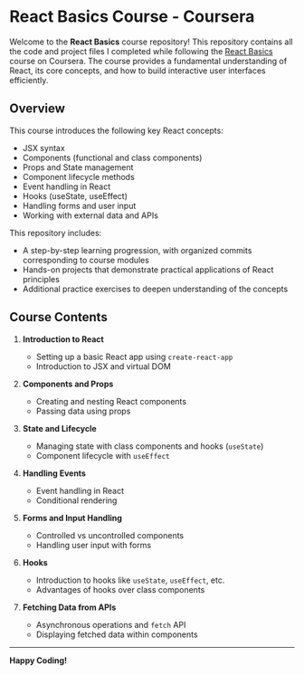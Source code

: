 # React Basics Course - Coursera

Welcome to the **React Basics** course repository! This repository contains all the code and project files I completed while following the [React Basics](https://www.coursera.org/learn/react-basics) course on Coursera. The course provides a fundamental understanding of React, its core concepts, and how to build interactive user interfaces efficiently.

## Overview

This course introduces the following key React concepts:
- JSX syntax
- Components (functional and class components)
- Props and State management
- Component lifecycle methods
- Event handling in React
- Hooks (useState, useEffect)
- Handling forms and user input
- Working with external data and APIs

This repository includes:
- A step-by-step learning progression, with organized commits corresponding to course modules
- Hands-on projects that demonstrate practical applications of React principles
- Additional practice exercises to deepen understanding of the concepts

## Course Contents

1. **Introduction to React**
   - Setting up a basic React app using `create-react-app`
   - Introduction to JSX and virtual DOM

2. **Components and Props**
   - Creating and nesting React components
   - Passing data using props

3. **State and Lifecycle**
   - Managing state with class components and hooks (`useState`)
   - Component lifecycle with `useEffect`

4. **Handling Events**
   - Event handling in React
   - Conditional rendering

5. **Forms and Input Handling**
   - Controlled vs uncontrolled components
   - Handling user input with forms

6. **Hooks**
   - Introduction to hooks like `useState`, `useEffect`, etc.
   - Advantages of hooks over class components

7. **Fetching Data from APIs**
   - Asynchronous operations and `fetch` API
   - Displaying fetched data within components

---

**Happy Coding!**
